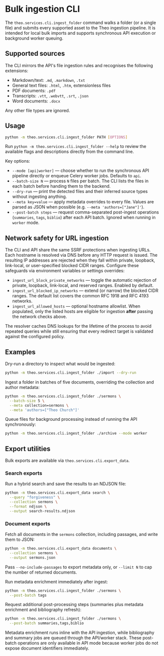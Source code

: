 # Bulk ingestion CLI

The `theo.services.cli.ingest_folder` command walks a folder (or a single file) and
submits every supported asset to the Theo ingestion pipeline. It is intended for
local bulk imports and supports synchronous API execution or background worker
queuing.

## Supported sources

The CLI mirrors the API's file ingestion rules and recognises the following extensions:

- Markdown/text: `.md`, `.markdown`, `.txt`
- General text files: `.html`, `.htm`, extensionless files
- PDF documents: `.pdf`
- Transcripts: `.vtt`, `.webvtt`, `.srt`, `.json`
- Word documents: `.docx`

Any other file types are ignored.

## Usage

```bash
python -m theo.services.cli.ingest_folder PATH [OPTIONS]
```

Run `python -m theo.services.cli.ingest_folder --help` to review the available
flags and descriptions directly from the command line.

Key options:

- `--mode [api|worker]` &mdash; choose whether to run the synchronous API pipeline directly or enqueue Celery worker jobs. Defaults to `api`.
- `--batch-size N` &mdash; process `N` files per batch. The CLI lists the files in each batch before handing them to the backend.
- `--dry-run` &mdash; print the detected files and their inferred source types without ingesting anything.
- `--meta key=value` &mdash; apply metadata overrides to every file. Values are parsed as JSON when possible (e.g. `--meta 'authors=["Jane"]'`).
- `--post-batch steps` &mdash; request comma-separated post-ingest operations (`summaries`, `tags`, `biblio`) after each API batch. Ignored when running in `worker` mode.

## Network safety for URL ingestion

The CLI and API share the same SSRF protections when ingesting URLs. Each
hostname is resolved via DNS before any HTTP request is issued. The resulting IP
addresses are rejected when they fall within private, loopback, link-local, or
user-specified blocked CIDR ranges. Configure these safeguards via environment
variables or settings overrides:

- `ingest_url_block_private_networks` &mdash; toggle the automatic rejection of
  private, loopback, link-local, and reserved ranges. Enabled by default.
- `ingest_url_blocked_ip_networks` &mdash; extend (or narrow) the blocked CIDR
  ranges. The default list covers the common RFC 1918 and RFC 4193 networks.
- `ingest_url_allowed_hosts` &mdash; optional hostname allowlist. When populated,
  only the listed hosts are eligible for ingestion **after** passing the network
  checks above.

The resolver caches DNS lookups for the lifetime of the process to avoid
repeated queries while still ensuring that every redirect target is validated
against the configured policy.

## Examples

Dry-run a directory to inspect what would be ingested:

```bash
python -m theo.services.cli.ingest_folder ./import --dry-run
```

Ingest a folder in batches of five documents, overriding the collection and author metadata:

```bash
python -m theo.services.cli.ingest_folder ./sermons \
  --batch-size 5 \
  --meta collection=sermons \
  --meta 'authors=["Theo Church"]'
```

Queue files for background processing instead of running the API synchronously:

```bash
python -m theo.services.cli.ingest_folder ./archive --mode worker
```

## Export utilities

Bulk exports are available via `theo.services.cli.export_data`.

### Search exports

Run a hybrid search and save the results to an NDJSON file:

```bash
python -m theo.services.cli.export_data search \
  --query "forgiveness" \
  --collection sermons \
  --format ndjson \
  --output search-results.ndjson
```

### Document exports

Fetch all documents in the `sermons` collection, including passages, and write
them to JSON:

```bash
python -m theo.services.cli.export_data documents \
  --collection sermons \
  --output sermons.json
```

Pass `--no-include-passages` to export metadata only, or `--limit N` to cap the
number of returned documents.

Run metadata enrichment immediately after ingest:

```bash
python -m theo.services.cli.ingest_folder ./sermons \
  --post-batch tags
```

Request additional post-processing steps (summaries plus metadata enrichment and bibliography refresh):

```bash
python -m theo.services.cli.ingest_folder ./sermons \
  --post-batch summaries,tags,biblio
```

Metadata enrichment runs inline with the API ingestion, while bibliography and summary jobs are queued through the API/worker stack. These post-batch operations are only available in API mode because worker jobs do not expose document identifiers immediately.
